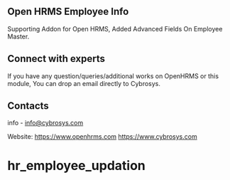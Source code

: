 Open HRMS Employee Info
-----------------------
Supporting Addon for Open HRMS, Added Advanced Fields On Employee Master.

Connect with experts
--------------------

If you have any question/queries/additional works on OpenHRMS or this module, You can drop an email directly to Cybrosys.

Contacts
--------
info - info@cybrosys.com

Website:
https://www.openhrms.com
https://www.cybrosys.com
# hr_employee_updation
